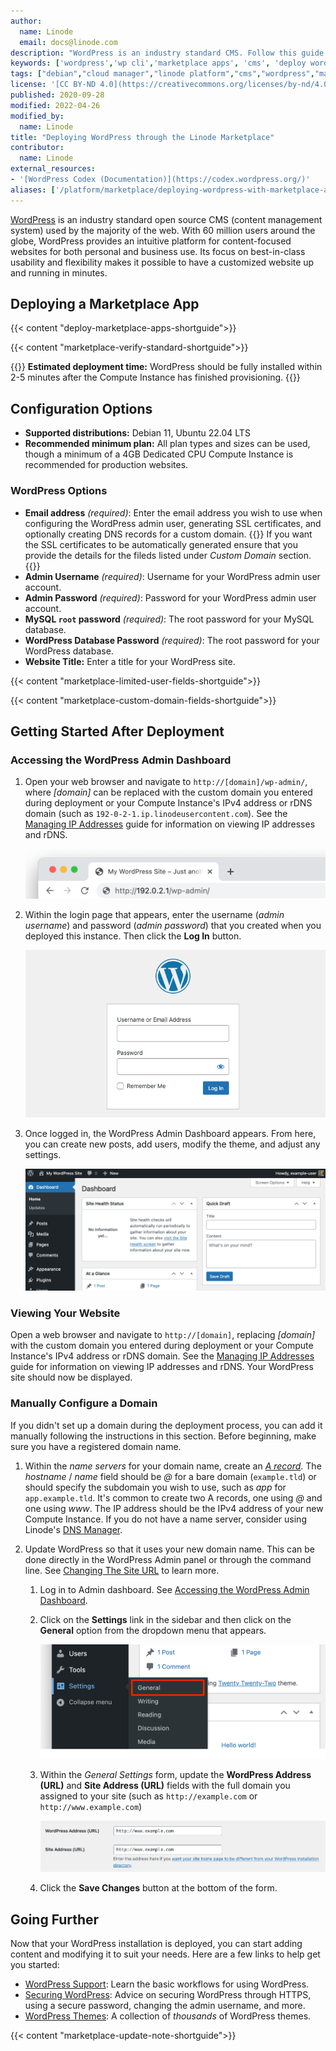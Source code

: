```yaml
---
author:
  name: Linode
  email: docs@linode.com
description: "WordPress is an industry standard CMS. Follow this guide to deploy WordPress on Linode using Marketplace Apps."
keywords: ['wordpress','wp cli','marketplace apps', 'cms', 'deploy wordpress with marketplace', 'easy install wordpress']
tags: ["debian","cloud manager","linode platform","cms","wordpress","marketplace","ssl","web applications"]
license: '[CC BY-ND 4.0](https://creativecommons.org/licenses/by-nd/4.0)'
published: 2020-09-28
modified: 2022-04-26
modified_by:
  name: Linode
title: "Deploying WordPress through the Linode Marketplace"
contributor:
  name: Linode
external_resources:
- '[WordPress Codex (Documentation)](https://codex.wordpress.org/)'
aliases: ['/platform/marketplace/deploying-wordpress-with-marketplace-apps/', '/platform/one-click/deploying-wordpress-with-one-click-apps/','/guides/deploying-wordpress-with-one-click-apps/','/guides/deploying-wordpress-with-marketplace-apps/','/guides/wordpress-marketplace-app/']
---
```


[WordPress](https://wordpress.org/) is an industry standard open source CMS (content management system) used by the majority of the web. With 60 million users around the globe, WordPress provides an intuitive platform for content-focused websites for both personal and business use. Its focus on best-in-class usability and flexibility makes it possible to have a customized website up and running in minutes.

## Deploying a Marketplace App

{{< content "deploy-marketplace-apps-shortguide">}}

{{< content "marketplace-verify-standard-shortguide">}}

{{<note>}}
**Estimated deployment time:** WordPress should be fully installed within 2-5 minutes after the Compute Instance has finished provisioning.
{{</note>}}

## Configuration Options

- **Supported distributions:**  Debian 11, Ubuntu 22.04 LTS
- **Recommended minimum plan:** All plan types and sizes can be used, though a minimum of a 4GB Dedicated CPU Compute Instance is recommended for production websites.

### WordPress Options

- **Email address** *(required)*: Enter the email address you wish to use when configuring the WordPress admin user, generating SSL certificates, and optionally creating DNS records for a custom domain.
{{<note>}}
If you want the SSL certificates to be automatically generated ensure that you provide the details for the fileds listed under *Custom Domain* section.
{{</note>}}
- **Admin Username** *(required)*: Username for your WordPress admin user account.
- **Admin Password** *(required)*: Password for your WordPress admin user account.
- **MySQL `root` password** *(required)*: The root password for your MySQL database.
- **WordPress Database Password** *(required)*: The root password for your WordPress database.
- **Website Title:** Enter a title for your WordPress site.

{{< content "marketplace-limited-user-fields-shortguide">}}

{{< content "marketplace-custom-domain-fields-shortguide">}}

## Getting Started After Deployment

### Accessing the WordPress Admin Dashboard

1.  Open your web browser and navigate to `http://[domain]/wp-admin/`, where *[domain]* can be replaced with the custom domain you entered during deployment or your Compute Instance's IPv4 address or rDNS domain (such as `192-0-2-1.ip.linodeusercontent.com`). See the [Managing IP Addresses](/docs/guides/managing-ip-addresses/) guide for information on viewing IP addresses and rDNS.

    ![Screenshot of the browser's URL bar](wordpress-browser-url.png)

1.  Within the login page that appears, enter the username (*admin username*) and password (*admin password*) that you created when you deployed this instance. Then click the **Log In** button.

    ![Screenshot of the WordPress login form](wordpress-login.png)

1.  Once logged in, the WordPress Admin Dashboard appears. From here, you can create new posts, add users, modify the theme, and adjust any settings.

    ![Screenshot of the WordPress dashboard](wordpress-admin.png)

### Viewing Your Website

Open a web browser and navigate to `http://[domain]`, replacing *[domain]* with the custom domain you entered during deployment or your Compute Instance's IPv4 address or rDNS domain. See the [Managing IP Addresses](/docs/guides/managing-ip-addresses/) guide for information on viewing IP addresses and rDNS. Your WordPress site should now be displayed.

### Manually Configure a Domain

If you didn't set up a domain during the deployment process, you can add it manually following the instructions in this section. Before beginning, make sure you have a registered domain name.

1. Within the *name servers* for your domain name, create an [*A record*](/docs/networking/dns/dns-records-an-introduction/#a-and-aaaa). The *hostname* / *name* field should be *@* for a bare domain (`example.tld`) or should specify the subdomain you wish to use, such as *app* for `app.example.tld`. It's common to create two A records, one using *@* and one using *www*. The IP address should be the IPv4 address of your new Compute Instance. If you do not have a name server, consider using Linode's [DNS Manager](/docs/guides/dns-manager/).

1. Update WordPress so that it uses your new domain name. This can be done directly in the WordPress Admin panel or through the command line. See [Changing The Site URL](https://wordpress.org/support/article/changing-the-site-url/) to learn more.

    1. Log in to Admin dashboard. See [Accessing the WordPress Admin Dashboard](#accessing-the-wordpress-admin-dashboard).

    1. Click on the **Settings** link in the sidebar and then click on the **General** option from the dropdown menu that appears.

        ![Screenshot of the Settings menu with General highlighted](wordpress-settings-general.png)

    1. Within the *General Settings* form, update the **WordPress Address (URL)** and **Site Address (URL)** fields with the full domain you assigned to your site (such as `http://example.com` or `http://www.example.com`)

        ![Screenshot of the WordPress/Site Address URL fields](wordpress-site-address.png)

    1. Click the **Save Changes** button at the bottom of the form.

## Going Further

Now that your WordPress installation is deployed, you can start adding content and modifying it to suit your needs. Here are a few links to help get you started:

- [WordPress Support](https://wordpress.org/support/): Learn the basic workflows for using WordPress.
- [Securing WordPress](/docs/guides/how-to-secure-wordpress/): Advice on securing WordPress through HTTPS, using a secure password, changing the admin username, and more.
- [WordPress Themes](https://wordpress.org/themes/#): A collection of *thousands* of WordPress themes.

{{< content "marketplace-update-note-shortguide">}}
